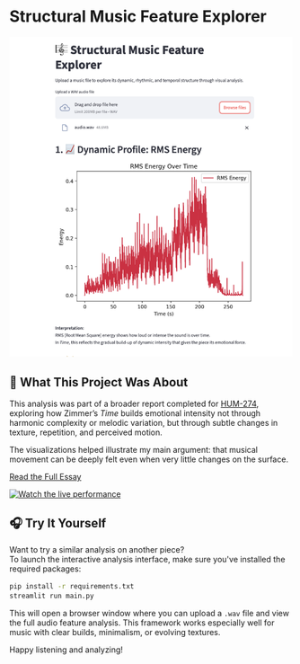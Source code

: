 # Structural Music Feature Explorer

![Screenshot of Music Explorer page](screenshot.png)

## 📄 What This Project Was About

This analysis was part of a broader report completed for [HUM-274](https://edu.epfl.ch/coursebook/en/musical-theory-and-creativity-HUM-274), exploring how Zimmer’s *Time* builds emotional intensity not through harmonic complexity or melodic variation, but through subtle changes in texture, repetition, and perceived motion. 

The visualizations helped illustrate my main argument: that musical movement can be deeply felt even when very little changes on the surface.

[Read the Full Essay](essay.pdf)  

[![Watch the live performance](https://img.youtube.com/vi/7YFJ3JSFubU/0.jpg)](https://www.youtube.com/watch?v=7YFJ3JSFubU)


## 🎧 Try It Yourself

Want to try a similar analysis on another piece?  
To launch the interactive analysis interface, make sure you've installed the required packages:

```bash
pip install -r requirements.txt
streamlit run main.py
```

This will open a browser window where you can upload a `.wav` file and view the full audio feature analysis. This framework works especially well for music with clear builds, minimalism, or evolving textures.

Happy listening and analyzing!